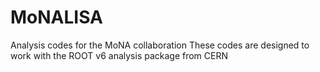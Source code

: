 # MoNALISA
Analysis codes for the MoNA collaboration
These codes are designed to work with the ROOT v6 analysis package from CERN
